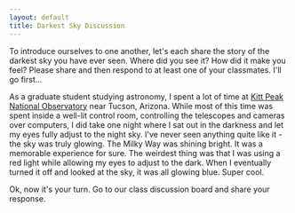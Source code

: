 ```yaml
---
layout: default
title: Darkest Sky Discussion
---
```


To introduce ourselves to one another, let's each share the story of the darkest sky you have ever seen. Where did you see it? How did it make you feel? Please share and then respond to at least one of your classmates. I'll go first...

As a graduate student studying astronomy, I spent a lot of time at [Kitt Peak National Observatory](https://photos.app.goo.gl/quppMJd7AqPmB8zd8) near Tucson, Arizona. While most of this time was spent inside a well-lit control room, controlling the telescopes and cameras over computers, I did take one night where I sat out in the darkness and let my eyes fully adjust to the night sky. I've never seen anything quite like it - the sky was truly glowing. The Milky Way was shining bright. It was a memorable experience for sure. The weirdest thing was that I was using a red light while allowing my eyes to adjust to the dark. When I eventually turned it off and looked at the sky, it was all glowing blue. Super cool.

Ok, now it's your turn. Go to our class discussion board and share your response.
